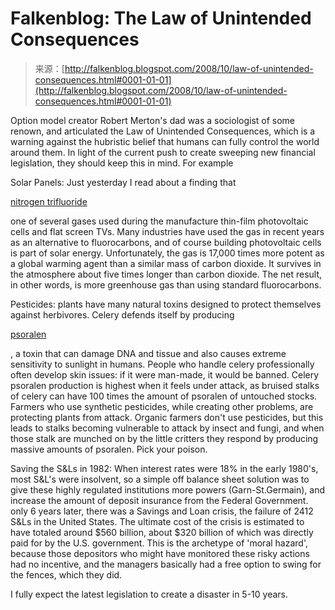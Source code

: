 <!--yml
category: 未分类
date: 2024-05-12 22:51:20
-->

# Falkenblog: The Law of Unintended Consequences

> 来源：[http://falkenblog.blogspot.com/2008/10/law-of-unintended-consequences.html#0001-01-01](http://falkenblog.blogspot.com/2008/10/law-of-unintended-consequences.html#0001-01-01)

Option model creator Robert Merton's dad was a sociologist of some renown, and articulated the Law of Unintended Consequences, which is a warning against the hubristic belief that humans can fully control the world around them. In light of the current push to create sweeping new financial legislation, they should keep this in mind. For example

Solar Panels: Just yesterday I read about a finding that

[nitrogen trifluoride](http://ucsdnews.ucsd.edu/newsrel/science/10-08GreenhouseGas.asp)

one of several gases used during the manufacture thin-film photovoltaic cells and flat screen TVs. Many industries have used the gas in recent years as an alternative to fluorocarbons, and of course building photovoltaic cells is part of solar energy. Unfortunately, the gas is 17,000 times more potent as a global warming agent than a similar mass of carbon dioxide. It survives in the atmosphere about five times longer than carbon dioxide. The net result, in other words, is more greenhouse gas than using standard fluorocarbons.

Pesticides: plants have many natural toxins designed to protect themselves against herbivores. Celery defends itself by producing

[psoralen](http://www3.interscience.wiley.com/journal/119261703/abstract?CRETRY=1&SRETRY=0)

, a toxin that can damage DNA and tissue and also causes extreme sensitivity to sunlight in humans. People who handle celery professionally often develop skin issues: if it were man-made, it would be banned. Celery psoralen production is highest when it feels under attack, as bruised stalks of celery can have 100 times the amount of psoralen of untouched stocks. Farmers who use synthetic pesticides, while creating other problems, are protecting plants from attack. Organic farmers don't use pesticides, but this leads to stalks becoming vulnerable to attack by insect and fungi, and when those stalk are munched on by the little critters they respond by producing massive amounts of psoralen. Pick your poison.

Saving the S&Ls in 1982: When interest rates were 18% in the early 1980's, most S&L's were insolvent, so a simple off balance sheet solution was to give these highly regulated institutions more powers (Garn-St.Germain), and increase the amount of deposit insurance from the Federal Government. only 6 years later, there was a Savings and Loan crisis, the failure of 2412 S&Ls in the United States. The ultimate cost of the crisis is estimated to have totaled around $560 billion, about $320 billion of which was directly paid for by the U.S. government. This is the archetype of 'moral hazard', because those depositors who might have monitored these risky actions had no incentive, and the managers basically had a free option to swing for the fences, which they did.

I fully expect the latest legislation to create a disaster in 5-10 years.